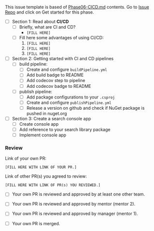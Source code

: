 This issue template is based of [Phase06-CICD.md](./Phase06-CICD.md) contents. Go to [Issue Repo](https://github.com/Star-Academy/codestar-intern-issues/issues/new/choose) and click on Get started for this phase.


- [ ] Section 1: Read about **CI/CD**
    - [ ] Briefly, what are CI and CD?
        - `[FILL HERE]`
    - [ ] Fill here some advantages of using CI/CD:
        1. `[FILL HERE]`
        1. `[FILL HERE]`
        1. `[FILL HERE]`
- [ ] Section 2: Getting started with CI and CD pipelines
    - [ ] build pipeline:
        - [ ] Create and configure `buildPipeline.yml`
        - [ ] Add build badge to README
        - [ ] Add codecov step to pipeline
        - [ ] Add codecov badge to README
    - [ ] publish pipeline:
        - [ ] Add package configurations to your `.csproj`
        - [ ] Create and configure `publishPipeline.yml`
        - [ ] Release a version on github and check if NuGet package is pushed in nuget.org
- [ ] Section 3: Create a search console app
    - [ ] Create console app
    - [ ] Add reference to your search library package
    - [ ] Implement console app
    
### Review

Link of your own PR:

`[FILL HERE WITH LINK OF YOUR PR.]`

Link of other PR(s) you agreed to review:

`[FILL HERE WITH LINK OF PR(s) YOU REVIEWED.]`


- [ ] Your own PR is reviewed and approved by at least one other team.

- [ ] Your own PR is reviewed and approved by mentor (mentor 2).

- [ ] Your own PR is reviewed and approved by manager (mentor 1).

- [ ] Your own PR is merged.
